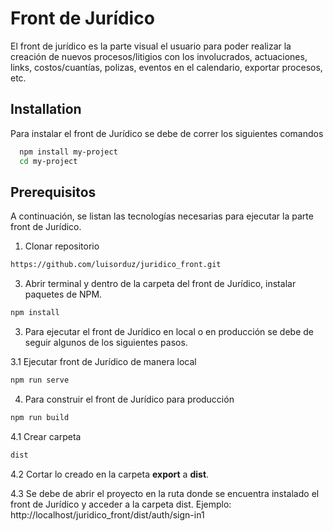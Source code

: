 
# Front de Jurídico

El front de jurídico es la parte visual el usuario para poder realizar la creación de nuevos procesos/litigios con los involucrados, actuaciones, links, costos/cuantías, polizas, eventos en el calendario, exportar procesos, etc.


## Installation

Para instalar el front de Jurídico se debe de correr los siguientes comandos

```bash
  npm install my-project
  cd my-project
```
    
## Prerequisitos

A continuación, se listan las tecnologías necesarias para ejecutar la parte front de Jurídico.

1. Clonar repositorio
```bash
https://github.com/luisorduz/juridico_front.git
```
3. Abrir terminal y dentro de la carpeta del front de Jurídico, instalar paquetes de NPM.
```bash
npm install
```
3. Para ejecutar el front de Jurídico en local o en producción se debe de seguir algunos de los siguientes pasos.

3.1 Ejecutar front de Jurídico de manera local
```bash
npm run serve
```
4. Para construir el front de Jurídico para producción
```bash
npm run build
```
4.1 Crear carpeta
```bash
dist
```
4.2 Cortar lo creado en la carpeta **export** a **dist**.

4.3 Se debe de abrir el proyecto en la ruta donde se encuentra instalado el front de Jurídico y acceder a la carpeta dist. Ejemplo: http://localhost/juridico_front/dist/auth/sign-in1

